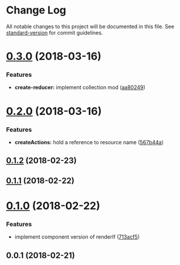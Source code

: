# Change Log

All notable changes to this project will be documented in this file. See [standard-version](https://github.com/conventional-changelog/standard-version) for commit guidelines.

<a name="0.3.0"></a>
# [0.3.0](https://github.com/kleros/lessdux/compare/v0.2.0...v0.3.0) (2018-03-16)


### Features

* **create-reducer:** implement collection mod ([aa80249](https://github.com/kleros/lessdux/commit/aa80249))



<a name="0.2.0"></a>
# [0.2.0](https://github.com/kleros/lessdux/compare/v0.1.2...v0.2.0) (2018-03-16)


### Features

* **createActions:** hold a reference to resource name ([567b44a](https://github.com/kleros/lessdux/commit/567b44a))



<a name="0.1.2"></a>

## [0.1.2](https://github.com/kleros/lessdux/compare/v0.1.1...v0.1.2) (2018-02-23)

<a name="0.1.1"></a>

## [0.1.1](https://github.com/kleros/lessdux/compare/v0.1.0...v0.1.1) (2018-02-22)

<a name="0.1.0"></a>

# [0.1.0](https://github.com/kleros/lessdux/compare/v0.0.1...v0.1.0) (2018-02-22)

### Features

* implement component version of renderIf ([713acf5](https://github.com/kleros/lessdux/commit/713acf5))

<a name="0.0.1"></a>

## 0.0.1 (2018-02-21)
